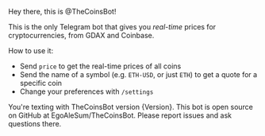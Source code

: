 Hey there, this is @TheCoinsBot!

This is the only Telegram bot that gives you *real-time* prices for cryptocurrencies, from GDAX and Coinbase.

How to use it:

- Send `price` to get the real-time prices of all coins
- Send the name of a symbol (e.g. `ETH-USD`, or just `ETH`) to get a quote for a specific coin
- Change your preferences with `/settings`

You're texting with TheCoinsBot version {Version}. This bot is open source on GitHub at EgoAleSum/TheCoinsBot. Please report issues and ask questions there.
